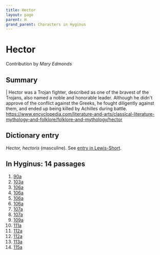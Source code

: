 ```yaml
---
title: Hector
layout: page
parent: H
grand_parent: Characters in Hyginus
---
```



# Hector


Contribution by *Mary Edmonds*


## Summary

| Hector was a Trojan fighter, described as one of the bravest of the Trojans, also named a noble and honorable leader. Although he didn't approve of the conflict against the Greeks, he fought diligently against them, and ended up being killed by Achilles during battle. <https://www.encyclopedia.com/literature-and-arts/classical-literature-mythology-and-folklore/folklore-and-mythology/hector>


## Dictionary entry

*Hector, hectoris* (masculine). See [entry in Lewis-Short](http://folio2.furman.edu/lewis-short/index.html?urn=urn:cite2:hmt:ls.markdown:n20321).


## In Hyginus:  14 passages

1. [90a](https://lingualatina.github.io/texts/browsable/hyginus/90a/)
1. [103a](https://lingualatina.github.io/texts/browsable/hyginus/103a/)
1. [106a](https://lingualatina.github.io/texts/browsable/hyginus/106a/)
1. [106a](https://lingualatina.github.io/texts/browsable/hyginus/106a/)
1. [106a](https://lingualatina.github.io/texts/browsable/hyginus/106a/)
1. [106a](https://lingualatina.github.io/texts/browsable/hyginus/106a/)
1. [107a](https://lingualatina.github.io/texts/browsable/hyginus/107a/)
1. [107a](https://lingualatina.github.io/texts/browsable/hyginus/107a/)
1. [109a](https://lingualatina.github.io/texts/browsable/hyginus/109a/)
1. [111a](https://lingualatina.github.io/texts/browsable/hyginus/111a/)
1. [112a](https://lingualatina.github.io/texts/browsable/hyginus/112a/)
1. [112a](https://lingualatina.github.io/texts/browsable/hyginus/112a/)
1. [113a](https://lingualatina.github.io/texts/browsable/hyginus/113a/)
1. [115a](https://lingualatina.github.io/texts/browsable/hyginus/115a/)